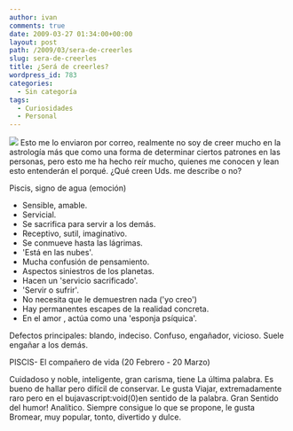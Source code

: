 ```yaml
---
author: ivan
comments: true
date: 2009-03-27 01:34:00+00:00
layout: post
path: /2009/03/sera-de-creerles
slug: sera-de-creerles
title: ¿Será de creerles?
wordpress_id: 783
categories:
  - Sin categoría
tags:
  - Curiosidades
  - Personal
---
```


[![](http://ivan.campananaranjo.com/wp-content/uploads/2009/03/piscis.jpg)](http://3.bp.blogspot.com/_T2UWuNJg3dQ/ScvroyzyTRI/AAAAAAAABZ4/lQnBHRYaUeM/s1600-h/piscis.jpg)
Esto me lo enviaron por correo, realmente no soy de creer mucho en la astrología más que como una forma de determinar ciertos patrones en las personas, pero esto me ha hecho reír mucho, quienes me conocen y lean esto entenderán el porqué. ¿Qué creen Uds. me describe o no?

Piscis, signo de agua (emoción)

- Sensible, amable.
- Servicial.
- Se sacrifica para servir a los demás.
- Receptivo, sutil, imaginativo.
- Se conmueve hasta las lágrimas.
- 'Está en las nubes'.
- Mucha confusión de pensamiento.
- Aspectos siniestros de los planetas.
- Hacen un 'servicio sacrificado'.
- 'Servir o sufrir'.
- No necesita que le demuestren nada ('yo creo')
- Hay permanentes escapes de la realidad concreta.
- En el amor , actúa como una 'esponja psíquica'.

Defectos principales: blando, indeciso. Confuso, engañador, vicioso. Suele engañar a los demás.

PISCIS- El compañero de vida (20 Febrero - 20 Marzo)

Cuidadoso y noble, inteligente, gran carisma, tiene La última palabra. Es bueno de hallar pero difícil de conservar. Le gusta Viajar, extremadamente raro pero en el bujavascript:void(0)en sentido de la palabra. Gran Sentido del humor! Analítico. Siempre consigue lo que se propone, le gusta Bromear, muy popular, tonto, divertido y dulce.
